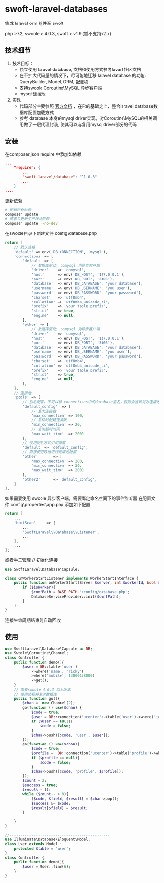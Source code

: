 # swoft-laravel-databases
集成 laravel orm 组件至 swoft 

php >7.2, swoole > 4.0.3, swoft > v1.9 (暂不支持v2.x) 

## 技术细节
1. 技术目标：
    * 独立使用 laravel database, 文档和使用方式参考lavarl 社区文档
    * 在不扩大代码量的情况下，尽可能地迁移 laravel database 的功能: QueryBuilder, Model, ORM, 配置项
    * 支持swoole Coroutine\MySQL 异步客户端
    * ~~mysql 连接池~~
2. 实现
    * 代码部分主要参照 [官方文档](https://github.com/illuminate/database) ，在它的基础之上，整合laravel database数据库配置加载方式
    * 参考 database 本身的mysql driver实现，对Coroutine\MySQL的相关调用做了一层代理封装, 使其可以与复用mysql driver部分的代码
## 安装
在composer.json require 中添加如依赖
```json
...
    "require": {
        ...
        "swoft-laravel/database": "^1.0.3"
        ...
    }
....
```
更新依赖
```bash
# 更新所有依赖
composer update 
# 或者只更新生产环境依赖
composer update --no-dev
```
在swoole目录下新建文件  config\database.php
```php
return [
    // 默认连接
    'default' => env('DB_CONNECTION', 'mysql'),
    'connections' => [
        'default' => [
            // 数据库驱动, comysql 为异步客户端
            'driver'    => 'comysql',
            'host'      => env('DB_HOST', '127.0.0.1'),
            'port'      => env('DB_PORT', '3306'),
            'database'  => env('DB_DATABASE', 'your database'),
            'username'  => env('DB_USERNAME', 'you user'),
            'password'  => env('DB_PASSWORD', 'your password'),
            'charset'   => 'utf8mb4',
            'collation' => 'utf8mb4_unicode_ci',
            'prefix'    => 'your table prefix',
            'strict'    => true,
            'engine'    => null,
        ],
        'other' => [
            // 数据库驱动, comysql 为异步客户端
            'driver'    => 'comysql',
            'host'      => env('DB_HOST', '127.0.0.1'),
            'port'      => env('DB_PORT', '3306'),
            'database'  => env('DB_DATABASE', 'your database'),
            'username'  => env('DB_USERNAME', 'you user'),
            'password'  => env('DB_PASSWORD', 'your password'),
            'charset'   => 'utf8mb4',
            'collation' => 'utf8mb4_unicode_ci',
            'prefix'    => 'your table prefix',
            'strict'    => true,
            'engine'    => null,
        ],
    ],
    // 连接池
    'pools' => [
        // 别名配置，不可以和 connections中的database重名，否则会被识别为连接池配置
        'default_config'  => [
            // 最大连接数 
            'max_connection' => 100,
            // 启动时创建连接数
            'min_connection' => 20,
            // 查询超时时间
            'max_wait_time'  => 2000
        ],
        // 使用别名方式引用配置
        'default' => 'default_config',
        // 直接使用数组进行连接池配置
        'other'       => [
            'max_connection' => 200,
            'min_connection' => 20,
            'max_wait_time'  => 2000
        ],
        'other2'      => 'default_config',
    ]
];
```
如果需要使用 swoole 异步客户端，需要绑定命名空间下的事件监听器
在配置文件 config\properties\app.php 添加如下配置
```php
return [
    ...
    'bootScan'     => [
        ...
        'SwoftLaravel\\Database\\Listener',
        ...
    ],
    ...
];
```
或者手工管理
// 初始化连接
```php
use SwoftLaravel\Database\Capsule;

class OnWorkerStartListener implements WorkerStartInterface {
    public function onWorkerStart(Server $server, int $workerId, bool $isWorker) {
        if ($isWorker){
            $confPath = BASE_PATH.'/config/database.php';
            DatabaseServiceProvider::init($confPath);
        }
    }
}

```
 连接生命周期结束则自动回收

## 使用
```php 
use SwoftLaravel\Database\Capsule as DB;
use Swoole\Coroutine\Channel;
class Controller {
    public function demo(){
        $user = DB::table('user')
            ->where('name', 'ricky')
            >where('mobile', 13800138000)
            ->get();
    }
    // 需要swoole 4.0.3 以上版本
    // 使用协程并发读数据库
    public function go(){
        $chan =  new Channel(2);
        go(function () use($chan) {
            $code = true;
            $user = DB::connection('ucenter')->table('user')->where('id', 1)->get();
            if ($user == null){
                $code = false;
            }
            $chan->push([$code, 'user', $user]);
        });
        go(function () use($chan){
            $code = true;
            $profile =  DB::connection('ucenter')->table('profile')->where('uid', 1)->get();
            if ($profile == null){
                $code = false;
            }
            $chan->push([$code, 'profile', $profile]);
        });
        $count = 2;
        $success = true;
        $result = [];
        while ($count-- > 0){
            [$code, $field, $result] = $chan->pop();
            $success &= $code;
            $result[$field] = $result;
        }
        
    }
}

//----------------------------------------------
use Illuminate\Database\Eloquent\Model;
class User extends Model {
    protected $table = 'user';
}
class Controller {
    public function demo(){
        $user = User::find(6);
    }
}

```